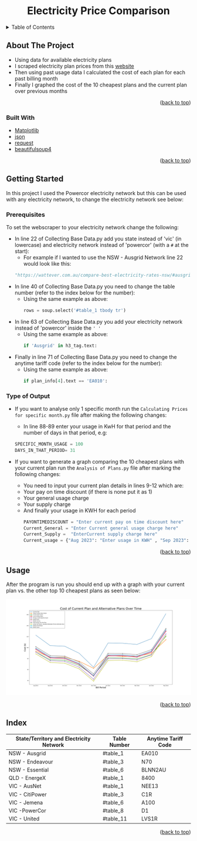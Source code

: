 <a id="readme-top"></a>
<h1 align="center">Electricity Price Comparison</h1>


<!-- TABLE OF CONTENTS -->
<details>
  <summary>Table of Contents</summary>
  <ol>
    <li>
      <a href="#about-the-project">About The Project</a>
      <ul>
        <li><a href="#built-with">Built With</a></li>
      </ul>
    </li>
    <li>
      <a href="#getting-started">Getting Started</a>
      <ul>
        <li><a href="#prerequisites">Prerequisites</a></li>
        <li><a href="#type-of-output">Type of Output</a></li>
      </ul>
    </li>
    <li><a href="#usage">Usage</a></li>
    <li><a href="#index">Index</a></li>
  </ol>
</details>



<!-- ABOUT THE PROJECT -->
## About The Project

* Using data for available electricity plans
* I scraped electricity plan prices from this [website]
* Then using past usage data I calculated the cost of each plan for each past billing month
* Finally I graphed the cost of the 10 cheapest plans and the current plan over previous months

<p align="right">(<a href="#readme-top">back to top</a>)</p>



### Built With

* [Matplotlib]
* [json]
* [request]
* [beautifulsoup4]
<p align="right">(<a href="#readme-top">back to top</a>)</p>



<!-- GETTING STARTED -->
## Getting Started

In this project I used the Powercor electricity network but this can be used with any electricity network, to change the electricity network see below:

### Prerequisites

To set the webscraper to your electricity network change the following:
* In line 22 of  Collecting Base Data.py add you state instead of 'vic' (in lowercase) and electricity network instead of 'powercor' (with a `#` at the start):
    * For example if I wanted to use the NSW - Ausgrid Network line 22 would look like this:
  ```python
  "https://wattever.com.au/compare-best-electricity-rates-nsw/#ausgrid"
  ```
* In line 40 of Collecting Base Data.py you need to change the table number (refer to the index below for the number):
    * Using the same example as above:
      ```python
      rows = soup.select('#table_1 tbody tr')
      ```
* In line 63 of Collecting Base Data.py you add your electricity network instead of 'powercor' inside the `' '`
   * Using the same example as above:
     ```python
     if 'Ausgrid' in h3_tag.text:
     ```
* Finally in line 71 of Collecting Base Data.py you need to change the anytime tariff code (refer to the index below for the number):
    * Using the same example as above:
      ```python
      if plan_info[4].text == 'EA010':
      ```

### Type of Output

* If you want to analyse only 1 specific month run the `Calculating Prices for specific month.py` file after making the following changes:
    * In line 88-89 enter your usage in KwH for that period and the number of days in that period, e.g:
    ```python
    SPECIFIC_MONTH_USAGE = 100
    DAYS_IN_THAT_PERIOD= 31 
    ```

* If you want to generate a graph comparing the 10 cheapest plans with your current plan run the `Analysis of Plans.py` file after marking the following changes:
    * You need to input your current plan details in lines 9-12 which are:
    * Your pay on time discount (if there is none put it as 1)
    * Your general usage charge
    * Your  supply charge
    * And finally your usage in KWH for each period
      ```python
      PAYONTIMEDISCOUNT = "Enter current pay on time discount here"
      Current_General = "Enter Current general usage charge here"
      Current_Supply =  "EnterCurrent supply charge here"
      Current_usage = {"Aug 2023": "Enter usage in KWH" , "Sep 2023": "Enter usage in KWH" ,"Oct 2023": "Enter usage in KWH" , "Nov 2023": "Enter usage in KWH", "Dec 2023": "Enter usage in KWH" ,"Jan 2024":"Enter usage in KWH", "Feb 2024": "Enter usage in KWH", "Mar 2024": "Enter usage in KWH", "Apr 2024": "Enter usage in KWH", "May 2024": "Enter usage in KWH"}
      ```

<p align="right">(<a href="#readme-top">back to top</a>)</p>

<!-- USAGE EXAMPLES -->
## Usage

After the program is run you should end up with a graph with your current plan vs. the other top 10 cheapest plans as seen below:

![Screenshot comparision graph.](https://github.com/C00lplayer/Electricity-Price-Comparison/blob/main/Graph%20of%20Plans%20Over%20Time.png?raw=true)

<p align="right">(<a href="#readme-top">back to top</a>)</p>



<!-- ACKNOWLEDGMENTS -->
## Index

| State/Territory and Electricity Network  | Table Number | Anytime Tariff Code|
| ------------- | ------------- | ------------- |
| NSW - Ausgrid  | #table_1  | EA010  |
| NSW - Endeavour  | #table_3  | N70  |
| NSW - Essential  | #table_6  | BLNN2AU  |
| QLD - EnergeX  | #table_1  | 8400  |
| VIC - AusNet  | #table_1  | NEE13  |
| VIC - CitiPower  | #table_3  | C1R  |
| VIC - Jemena  | #table_6  | A100  |
| VIC -PowerCor  | #table_8  | D1  |
| VIC - United  | #table_11  | LVS1R  |

<p align="right">(<a href="#readme-top">back to top</a>)</p>



<!-- MARKDOWN LINKS & IMAGES -->
<!-- https://www.markdownguide.org/basic-syntax/#reference-style-links -->
[website]: https://wattever.com.au/compare-best-electricity-rates-vic/#powercor
[Matplotlib]: https://matplotlib.org/
[json]: https://www.json.org
[request]: https://pypi.org/project/requests/
[beautifulsoup4]: https://pypi.org/project/beautifulsoup4/


[contributors-shield]: https://img.shields.io/github/contributors/github_username/repo_name.svg?style=for-the-badge
[contributors-url]: https://github.com/github_username/repo_name/graphs/contributors
[forks-shield]: https://img.shields.io/github/forks/github_username/repo_name.svg?style=for-the-badge
[forks-url]: https://github.com/github_username/repo_name/network/members
[stars-shield]: https://img.shields.io/github/stars/github_username/repo_name.svg?style=for-the-badge
[stars-url]: https://github.com/github_username/repo_name/stargazers
[issues-shield]: https://img.shields.io/github/issues/github_username/repo_name.svg?style=for-the-badge
[issues-url]: https://github.com/github_username/repo_name/issues
[license-shield]: https://img.shields.io/github/license/github_username/repo_name.svg?style=for-the-badge
[license-url]: https://github.com/github_username/repo_name/blob/master/LICENSE.txt
[linkedin-shield]: https://img.shields.io/badge/-LinkedIn-black.svg?style=for-the-badge&logo=linkedin&colorB=555
[linkedin-url]: https://linkedin.com/in/linkedin_username
[product-screenshot]: images/screenshot.png
[Next.js]: https://img.shields.io/badge/next.js-000000?style=for-the-badge&logo=nextdotjs&logoColor=white
[Next-url]: https://nextjs.org/
[React.js]: https://img.shields.io/badge/React-20232A?style=for-the-badge&logo=react&logoColor=61DAFB
[React-url]: https://reactjs.org/
[Vue.js]: https://img.shields.io/badge/Vue.js-35495E?style=for-the-badge&logo=vuedotjs&logoColor=4FC08D
[Vue-url]: https://vuejs.org/
[Angular.io]: https://img.shields.io/badge/Angular-DD0031?style=for-the-badge&logo=angular&logoColor=white
[Angular-url]: https://angular.io/
[Svelte.dev]: https://img.shields.io/badge/Svelte-4A4A55?style=for-the-badge&logo=svelte&logoColor=FF3E00
[Svelte-url]: https://svelte.dev/
[Laravel.com]: https://img.shields.io/badge/Laravel-FF2D20?style=for-the-badge&logo=laravel&logoColor=white
[Laravel-url]: https://laravel.com
[Bootstrap.com]: https://img.shields.io/badge/Bootstrap-563D7C?style=for-the-badge&logo=bootstrap&logoColor=white
[Bootstrap-url]: https://getbootstrap.com
[JQuery.com]: https://img.shields.io/badge/jQuery-0769AD?style=for-the-badge&logo=jquery&logoColor=white
[JQuery-url]: https://jquery.com 
